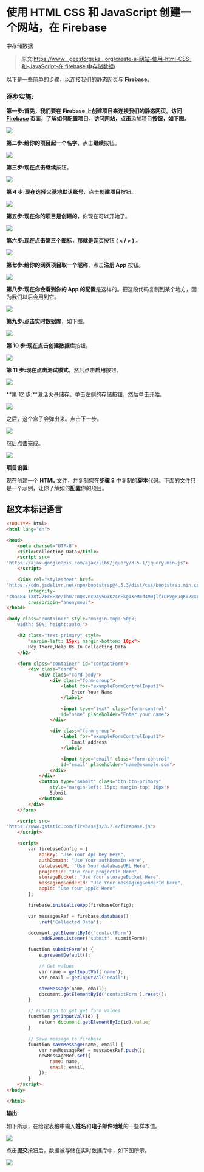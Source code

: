 # 使用 HTML CSS 和 JavaScript 创建一个网站，在 Firebase

中存储数据

> 原文:[https://www . geesforgeks . org/create-a-网站-使用-html-CSS-和-JavaScript-在 firebase 中存储数据/](https://www.geeksforgeeks.org/create-a-website-using-html-css-and-javascript-that-stores-data-in-firebase/)

以下是一些简单的步骤，以连接我们的静态网页与 **Firebase。**

### 逐步实施:

**第一步:**首先，我们要在 Firebase 上创建项目来连接我们的静态网页。访问 [Firebase](https://console.firebase.google.com/u/0/) 页面，了解如何配置**项目。访问网站，点击**添加项目**按钮，如下图。**

![](img/18648d4dd38ca4f7323e391546625aa6.png)

**第二步:**给你的项目起一个**名字**，点击**继续**按钮。

![](img/72d2ed5f19229e58a72569ab1f22dd11.png)

**第三步:**现在点击**继续**按钮。

![](img/71008b1f8cf46536c50bd328f8f80474.png)

**第 4 步:**现在选择**火基地默认账号**，点击**创建项目**按钮。

![](img/f42baee22d86a0c99100ffe6395975b0.png)

**第五步:**现在你的项目是**创建的**，你现在可以开始了。

![](img/0e5e05b4e06e7bf045e4256424e768b9.png)

**第六步:**现在点击第三个图标，那就是**网页**按钮 **( < / > )** 。

![](img/2dc9d66212571df3f48a74f6910c7a16.png)

**第七步:**给你的网页项目取一个**昵称**，点击**注册 App** 按钮。

![](img/f0c097b411a3116a150ea138231382ed.png)

**第八步:**现在你会看到你的 App 的**配置**是这样的。把这段代码复制到某个地方，因为我们以后会用到它。

![](img/612f8542ab6c3519a58b80dec59d6c5e.png)

**第九步:**点击**实时数据库**，如下图。

![](img/d375c1cd853fab971118591909593b7f.png)

**第 10 步:**现在点击**创建数据库**按钮。

![](img/a0120a2a3ff821a2375977437ce0e46f.png)

**第 11 步:**现在点击**测试模式**，然后点击**启用**按钮。

![](img/4a1805dfe4a93440c399af44f09e6368.png)

**第 12 步:**激活火基储存。单击左侧的存储按钮，然后单击开始。

![](img/d54989965db8b2d9e0425bc7db1fb764.png)

之后，这个盒子会弹出来。点击下一步。

![](img/1f3bad7ae7ba09d4ebb3bb2704d79499.png)

然后点击完成。

![](img/9e2d6eb0dcdc19922e8e06fb9840a66a.png)

**项目设置:**

现在创建一个 **HTML** 文件，并复制您在**步骤 8** 中复制的**脚本**代码。下面的文件只是一个示例，让你了解如何**配置**你的项目。

## 超文本标记语言

```html
<!DOCTYPE html>
<html lang="en">

<head>
    <meta charset="UTF-8">
    <title>Collecting Data</title>
    <script src=
"https://ajax.googleapis.com/ajax/libs/jquery/3.5.1/jquery.min.js">
    </script>

    <link rel="stylesheet" href=
"https://cdn.jsdelivr.net/npm/bootstrap@4.5.3/dist/css/bootstrap.min.css"
        integrity=
"sha384-TX8t27EcRE3e/ihU7zmQxVncDAy5uIKz4rEkgIXeMed4M0jlfIDPvg6uqKI2xXr2"
        crossorigin="anonymous">
</head>

<body class="container" style="margin-top: 50px;
    width: 50%; height:auto;">

    <h2 class="text-primary" style=
        "margin-left: 15px; margin-bottom: 10px">
        Hey There,Help Us In Collecting Data
    </h2>

    <form class="container" id="contactForm">
        <div class="card">
            <div class="card-body">
                <div class="form-group">
                    <label for="exampleFormControlInput1">
                        Enter Your Name
                    </label>

                    <input type="text" class="form-control"
                    id="name" placeholder="Enter your name">
                </div>

                <div class="form-group">
                    <label for="exampleFormControlInput1">
                        Email address
                    </label>

                    <input type="email" class="form-control"
                    id="email" placeholder="name@example.com">
                </div>
            </div>
            <button type="submit" class="btn btn-primary"
                style="margin-left: 15px; margin-top: 10px">
                Submit
            </button>
        </div>
    </form>

    <script src=
"https://www.gstatic.com/firebasejs/3.7.4/firebase.js">
    </script>

    <script>
        var firebaseConfig = {
            apiKey: "Use Your Api Key Here",
            authDomain: "Use Your authDomain Here",
            databaseURL: "Use Your databaseURL Here",
            projectId: "Use Your projectId Here",
            storageBucket: "Use Your storageBucket Here",
            messagingSenderId: "Use Your messagingSenderId Here",
            appId: "Use Your appId Here"
        };

        firebase.initializeApp(firebaseConfig);

        var messagesRef = firebase.database()
            .ref('Collected Data');

        document.getElementById('contactForm')
            .addEventListener('submit', submitForm);

        function submitForm(e) {
            e.preventDefault();

            // Get values
            var name = getInputVal('name');
            var email = getInputVal('email');

            saveMessage(name, email);
            document.getElementById('contactForm').reset();
        }

        // Function to get get form values
        function getInputVal(id) {
            return document.getElementById(id).value;
        }

        // Save message to firebase
        function saveMessage(name, email) {
            var newMessageRef = messagesRef.push();
            newMessageRef.set({
                name: name,
                email: email,
            });
        }
    </script>
</body>

</html>
```

**输出:**

如下所示，在给定表格中输入**姓名**和**电子邮件地址**的一些样本值。

![](img/d9e58d815697dc469e335ba1bb55752e.png)

点击**提交**按钮后，数据被存储在实时数据库中，如下图所示。

![](img/4c8bb7ba108b665b3981fd6ceb00f304.png)